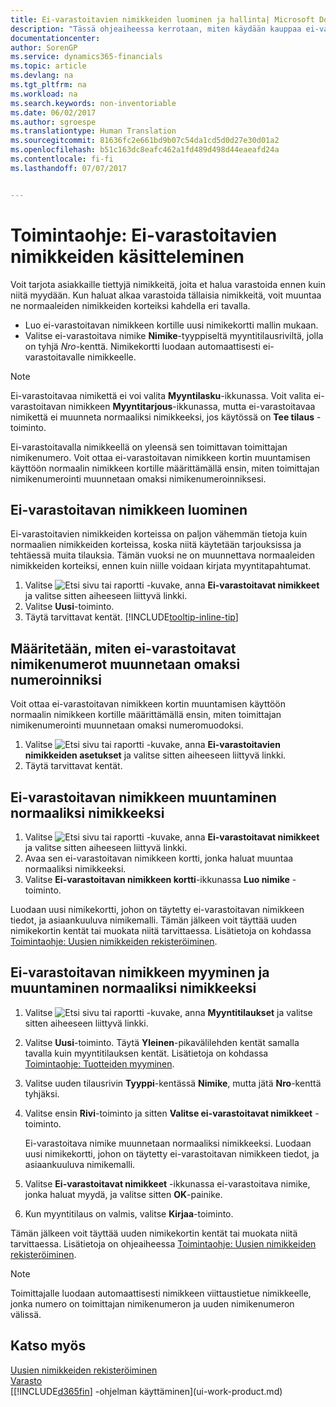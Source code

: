 ```yaml
---
title: Ei-varastoitavien nimikkeiden luominen ja hallinta| Microsoft Docs
description: "Tässä ohjeaiheessa kerrotaan, miten käydään kauppaa ei-varastoitavilla nimikkeillä tai nimikkeillä, joita ei säilytetä varastossa."
documentationcenter: 
author: SorenGP
ms.service: dynamics365-financials
ms.topic: article
ms.devlang: na
ms.tgt_pltfrm: na
ms.workload: na
ms.search.keywords: non-inventoriable
ms.date: 06/02/2017
ms.author: sgroespe
ms.translationtype: Human Translation
ms.sourcegitcommit: 81636fc2e661bd9b07c54da1cd5d0d27e30d01a2
ms.openlocfilehash: b51c163dc8eafc462a1fd489d498d44eaeafd24a
ms.contentlocale: fi-fi
ms.lasthandoff: 07/07/2017


---
```

# <a name="how-to-work-with-nonstock-items"></a>Toimintaohje: Ei-varastoitavien nimikkeiden käsitteleminen
Voit tarjota asiakkaille tiettyjä nimikkeitä, joita et halua varastoida ennen kuin niitä myydään. Kun haluat alkaa varastoida tällaisia nimikkeitä, voit muuntaa ne normaaleiden nimikkeiden korteiksi kahdella eri tavalla.

* Luo ei-varastoitavan nimikkeen kortille uusi nimikekortti mallin mukaan.
* Valitse ei-varastoitava nimike **Nimike**-tyyppiseltä myyntitilausriviltä, jolla on tyhjä *Nro*-kenttä. Nimikekortti luodaan automaattisesti ei-varastoitavalle nimikkeelle.

> [!NOTE]  
>   Ei-varastoitavaa nimikettä ei voi valita **Myyntilasku**-ikkunassa. Voit valita ei-varastoitavan nimikkeen **Myyntitarjous**-ikkunassa, mutta ei-varastoitavaa nimikettä ei muunneta normaaliksi nimikkeeksi, jos käytössä on **Tee tilaus** -toiminto.

Ei-varastoitavalla nimikkeellä on yleensä sen toimittavan toimittajan nimikenumero. Voit ottaa ei-varastoitavan nimikkeen kortin muuntamisen käyttöön normaalin nimikkeen kortille määrittämällä ensin, miten toimittajan nimikenumerointi muunnetaan omaksi nimikenumeroinniksesi.   

## <a name="to-create-a-nonstock-item"></a>Ei-varastoitavan nimikkeen luominen
Ei-varastoitavien nimikkeiden korteissa on paljon vähemmän tietoja kuin normaalien nimikkeiden korteissa, koska niitä käytetään tarjouksissa ja tehtäessä muita tilauksia. Tämän vuoksi ne on muunnettava normaaleiden nimikkeiden korteiksi, ennen kuin niille voidaan kirjata myyntitapahtumat.

1. Valitse ![Etsi sivu tai raportti](media/ui-search/search_small.png "Etsi sivu tai raportti -kuvake") -kuvake, anna **Ei-varastoitavat nimikkeet** ja valitse sitten aiheeseen liittyvä linkki.
2. Valitse **Uusi**-toiminto.
3. Täytä tarvittavat kentät. [!INCLUDE[tooltip-inline-tip](includes/tooltip-inline-tip_md.md)]

## <a name="to-set-up-how-nonstock-item-numbers-are-converted-to-your-own-numbering"></a>Määritetään, miten ei-varastoitavat nimikenumerot muunnetaan omaksi numeroinniksi
Voit ottaa ei-varastoitavan nimikkeen kortin muuntamisen käyttöön normaalin nimikkeen kortille määrittämällä ensin, miten toimittajan nimikenumerointi muunnetaan omaksi numeromuodoksi.

1. Valitse ![Etsi sivu tai raportti](media/ui-search/search_small.png "Etsi sivu tai raportti -kuvake") -kuvake, anna **Ei-varastoitavien nimikkeiden asetukset** ja valitse sitten aiheeseen liittyvä linkki.
2. Täytä tarvittavat kentät.

## <a name="to-convert-a-nonstock-item-to-a-normal-item"></a>Ei-varastoitavan nimikkeen muuntaminen normaaliksi nimikkeeksi
1. Valitse ![Etsi sivu tai raportti](media/ui-search/search_small.png "Etsi sivu tai raportti -kuvake") -kuvake, anna **Ei-varastoitavat nimikkeet** ja valitse sitten aiheeseen liittyvä linkki.
2. Avaa sen ei-varastoitavan nimikkeen kortti, jonka haluat muuntaa normaaliksi nimikkeeksi.
3. Valitse **Ei-varastoitavan nimikkeen kortti**-ikkunassa **Luo nimike** -toiminto.

Luodaan uusi nimikekortti, johon on täytetty ei-varastoitavan nimikkeen tiedot, ja asiaankuuluva nimikemalli. Tämän jälkeen voit täyttää uuden nimikekortin kentät tai muokata niitä tarvittaessa. Lisätietoja on kohdassa [Toimintaohje: Uusien nimikkeiden rekisteröiminen](inventory-how-register-new-items.md).

## <a name="to-sell-a-nonstock-item-and-convert-it-to-a-normal-item"></a>Ei-varastoitavan nimikkeen myyminen ja muuntaminen normaaliksi nimikkeeksi
1. Valitse ![Etsi sivu tai raportti](media/ui-search/search_small.png "Etsi sivu tai raportti -kuvake") -kuvake, anna **Myyntitilaukset** ja valitse sitten aiheeseen liittyvä linkki.
2. Valitse **Uusi**-toiminto. Täytä **Yleinen**-pikavälilehden kentät samalla tavalla kuin myyntitilauksen kentät. Lisätietoja on kohdassa [Toimintaohje: Tuotteiden myyminen](sales-how-sell-products.md).
3. Valitse uuden tilausrivin **Tyyppi**-kentässä **Nimike**, mutta jätä **Nro**-kenttä tyhjäksi.
4. Valitse ensin **Rivi**-toiminto ja sitten **Valitse ei-varastoitavat nimikkeet** -toiminto.

    Ei-varastoitava nimike muunnetaan normaaliksi nimikkeeksi. Luodaan uusi nimikekortti, johon on täytetty ei-varastoitavan nimikkeen tiedot, ja asiaankuuluva nimikemalli.
5. Valitse **Ei-varastoitavat nimikkeet** -ikkunassa ei-varastoitava nimike, jonka haluat myydä, ja valitse sitten **OK**-painike.
6. Kun myyntitilaus on valmis, valitse **Kirjaa**-toiminto.

Tämän jälkeen voit täyttää uuden nimikekortin kentät tai muokata niitä tarvittaessa. Lisätietoja on ohjeaiheessa [Toimintaohje: Uusien nimikkeiden rekisteröiminen](inventory-how-register-new-items.md).

> [!NOTE]  
>   Toimittajalle luodaan automaattisesti nimikkeen viittaustietue nimikkeelle, jonka numero on toimittajan nimikenumeron ja uuden nimikenumeron välissä.

## <a name="see-also"></a>Katso myös
[Uusien nimikkeiden rekisteröiminen](inventory-how-register-new-items.md)  
[Varasto](inventory-manage-inventory.md)  
[[!INCLUDE[d365fin](includes/d365fin_md.md)] -ohjelman käyttäminen](ui-work-product.md)


